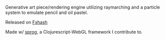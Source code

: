 Generative art piece/rendering engine utilizing raymarching and a particle system to emulate pencil and oil pastel.

Released on [Fxhash](https://www.fxhash.xyz/generative/25566)

Made w/ [sprog](https://github.com/Ella-Hoeppner/sprog), a Clojurescript-WebGL framework I contribute to. 